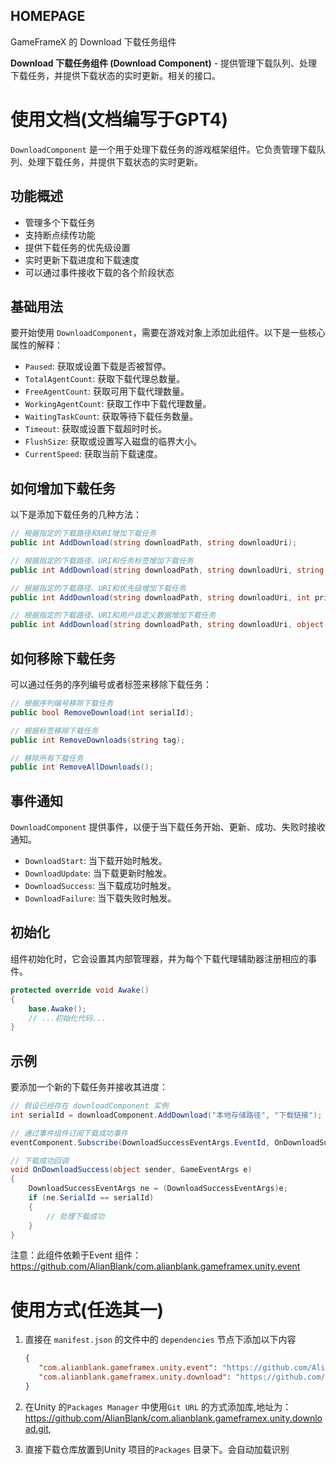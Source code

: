 ﻿## HOMEPAGE

GameFrameX 的 Download 下载任务组件

**Download 下载任务组件 (Download Component)** - 提供管理下载队列、处理下载任务，并提供下载状态的实时更新。相关的接口。

# 使用文档(文档编写于GPT4)

`DownloadComponent` 是一个用于处理下载任务的游戏框架组件。它负责管理下载队列、处理下载任务，并提供下载状态的实时更新。

## 功能概述

- 管理多个下载任务
- 支持断点续传功能
- 提供下载任务的优先级设置
- 实时更新下载进度和下载速度
- 可以通过事件接收下载的各个阶段状态

## 基础用法

要开始使用 `DownloadComponent`，需要在游戏对象上添加此组件。以下是一些核心属性的解释：

- `Paused`: 获取或设置下载是否被暂停。
- `TotalAgentCount`: 获取下载代理总数量。
- `FreeAgentCount`: 获取可用下载代理数量。
- `WorkingAgentCount`: 获取工作中下载代理数量。
- `WaitingTaskCount`: 获取等待下载任务数量。
- `Timeout`: 获取或设置下载超时时长。
- `FlushSize`: 获取或设置写入磁盘的临界大小。
- `CurrentSpeed`: 获取当前下载速度。

## 如何增加下载任务

以下是添加下载任务的几种方法：

```csharp
// 根据指定的下载路径和URI增加下载任务
public int AddDownload(string downloadPath, string downloadUri);

// 根据指定的下载路径、URI和任务标签增加下载任务
public int AddDownload(string downloadPath, string downloadUri, string tag);

// 根据指定的下载路径、URI和优先级增加下载任务
public int AddDownload(string downloadPath, string downloadUri, int priority);

// 根据指定的下载路径、URI和用户自定义数据增加下载任务
public int AddDownload(string downloadPath, string downloadUri, object userData);
```

## 如何移除下载任务

可以通过任务的序列编号或者标签来移除下载任务：

```csharp
// 根据序列编号移除下载任务
public bool RemoveDownload(int serialId);

// 根据标签移除下载任务
public int RemoveDownloads(string tag);

// 移除所有下载任务
public int RemoveAllDownloads();
```

## 事件通知

`DownloadComponent` 提供事件，以便于当下载任务开始、更新、成功、失败时接收通知。

- `DownloadStart`: 当下载开始时触发。
- `DownloadUpdate`: 当下载更新时触发。
- `DownloadSuccess`: 当下载成功时触发。
- `DownloadFailure`: 当下载失败时触发。

## 初始化

组件初始化时，它会设置其内部管理器，并为每个下载代理辅助器注册相应的事件。

```csharp
protected override void Awake()
{
    base.Awake();
    // ...初始化代码...
}
```

## 示例

要添加一个新的下载任务并接收其进度：

```csharp
// 假设已经存在 downloadComponent 实例
int serialId = downloadComponent.AddDownload("本地存储路径", "下载链接");

// 通过事件组件订阅下载成功事件
eventComponent.Subscribe(DownloadSuccessEventArgs.EventId, OnDownloadSuccess);

// 下载成功回调
void OnDownloadSuccess(object sender, GameEventArgs e)
{
    DownloadSuccessEventArgs ne = (DownloadSuccessEventArgs)e;
    if (ne.SerialId == serialId)
    {
        // 处理下载成功
    }
}
```

注意：此组件依赖于Event 组件：https://github.com/AlianBlank/com.alianblank.gameframex.unity.event

# 使用方式(任选其一)

1. 直接在 `manifest.json` 的文件中的 `dependencies` 节点下添加以下内容
   ```json
   {
      "com.alianblank.gameframex.unity.event": "https://github.com/AlianBlank/com.alianblank.gameframex.unity.event.git",
      "com.alianblank.gameframex.unity.download": "https://github.com/AlianBlank/com.alianblank.gameframex.unity.download.git"
   }
    ```
2. 在Unity 的`Packages Manager` 中使用`Git URL` 的方式添加库,地址为：https://github.com/AlianBlank/com.alianblank.gameframex.unity.download.git,

3. 直接下载仓库放置到Unity 项目的`Packages` 目录下。会自动加载识别
